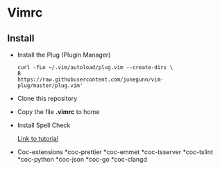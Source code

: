 # Vimrc
## Install

* Install the Plug (Plugin Manager)
    ~~~~
    curl -fLo ~/.vim/autoload/plug.vim --create-dirs \
    B
    https://raw.githubusercontent.com/junegunn/vim-plug/master/plug.vim'
    ~~~~

* Clone this repository 
* Copy the file __.vimrc__ to home
* Install Spell Check

    [Link to tutorial](https://www.vivaolinux.com.br/artigo/Corretor-Ortografico-no-Vim-Guia-definitivo)

* Coc-extensions
    *coc-prettier
    *coc-emmet
    *coc-tsserver
    *coc-tslint
    *coc-python
    *coc-json
    *coc-go
    *coc-clangd

